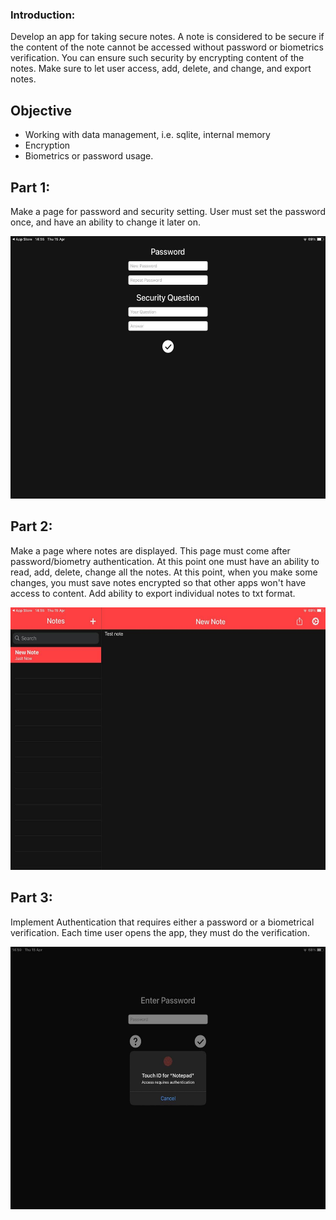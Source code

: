 ### Introduction:

Develop an app for taking secure notes. A note is considered to be secure if the content of the note cannot be accessed without password or biometrics verification. You can ensure such security by encrypting content of the notes. Make sure to let user access, add, delete, and change, and export notes.

## Objective

- Working with data management, i.e. sqlite, internal memory
- Encryption
- Biometrics or password usage.

## Part 1:

Make a page for password and security setting. User must set the password once, and have an ability to change it later on.

<center>
<img src="https://github.com/alem-01/alem_public/blob/master/resources/secureNotes.01.jpg?raw=true" style = "width: 620px !important; height: 420px !important;"/>
</center>

## Part 2:

Make a page where notes are displayed. This page must come after password/biometry authentication. At this point one must have an ability to read, add, delete, change all the notes. 
At this point, when you make some changes, you must save notes encrypted so that other apps won't have access to content. Add ability to export individual notes to txt format.


<center>
<img src="https://github.com/alem-01/alem_public/blob/master/resources/secureNotes.02.jpg?raw=true" style = "width: 620px !important; height: 420px !important;"/>
</center>

## Part 3:

Implement Authentication that requires either a password or a biometrical verification. Each time user opens the app, they must do the verification.

<center>
<img src="https://github.com/alem-01/alem_public/blob/master/resources/secureNotes.03.jpg?raw=true" style = "width: 620px !important; height: 420px !important;"/>
</center>
